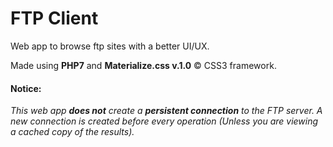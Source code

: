 # FTP Client
Web app to browse ftp sites with a better UI/UX.

Made using <b>PHP7</b> and <b>Materialize.css v.1.0</b> &copy; CSS3 framework.

<h4>Notice: </h4>
<i>This web app <b>does not</b> create a <b>persistent connection</b> to the FTP server. A new connection is created before every operation (Unless you are viewing a cached copy of the results).</i>
